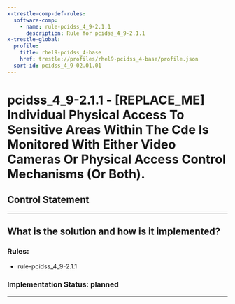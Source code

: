 ```yaml
---
x-trestle-comp-def-rules:
  software-comp:
    - name: rule-pcidss_4_9-2.1.1
      description: Rule for pcidss_4_9-2.1.1
x-trestle-global:
  profile:
    title: rhel9-pcidss_4-base
    href: trestle://profiles/rhel9-pcidss_4-base/profile.json
  sort-id: pcidss_4_9-02.01.01
---
```


# pcidss_4_9-2.1.1 - \[REPLACE_ME\] Individual Physical Access To Sensitive Areas Within The Cde Is Monitored With Either Video Cameras Or Physical Access Control Mechanisms (Or Both).

## Control Statement

______________________________________________________________________

## What is the solution and how is it implemented?

<!-- For implementation status enter one of: implemented, partial, planned, alternative, not-applicable -->

<!-- Note that the list of rules under ### Rules: is read-only and changes will not be captured after assembly to JSON -->

<!-- Add control implementation description here for control: pcidss_4_9-2.1.1 -->

### Rules:

  - rule-pcidss_4_9-2.1.1

### Implementation Status: planned

______________________________________________________________________
